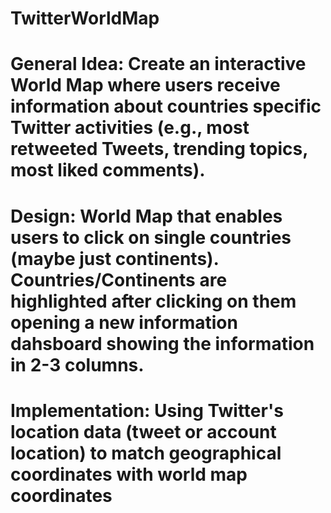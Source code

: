 # TwitterWorldMap
# General Idea: Create an interactive World Map where users receive information about countries specific Twitter activities (e.g., most retweeted Tweets, trending topics, most liked comments).
# Design: World Map that enables users to click on single countries (maybe just continents). Countries/Continents are highlighted after clicking on them opening a new information dahsboard showing the information in 2-3 columns.
# Implementation: Using Twitter's location data (tweet or account location) to match geographical coordinates with world map coordinates
